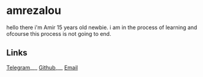 # amrezalou

hello there i'm Amir 15 years old newbie.
i am in the process of learning 
and ofcourse this process is not going to end.

## Links

[Telegram](https://t.me/amrezalou)___
[Github](https://github.com/amrezalou)___
[Email](mailto:amrezalou@gmail.com)
